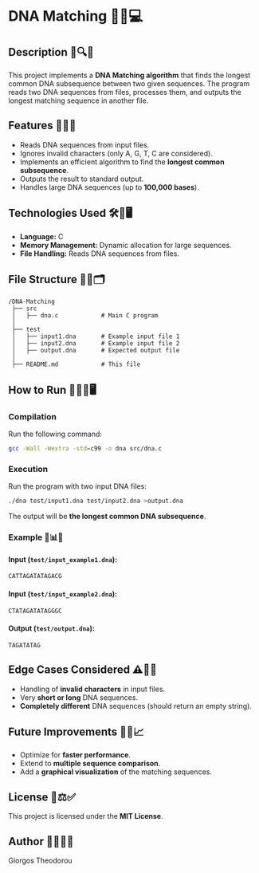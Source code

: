 # DNA Matching 🔬🧬💻

## Description 📝🔍✨

This project implements a **DNA Matching algorithm** that finds the longest common DNA subsequence between two given sequences. The program reads two DNA sequences from files, processes them, and outputs the longest matching sequence in another file.

## Features 🚀📄🧪

- Reads DNA sequences from input files.
- Ignores invalid characters (only A, G, T, C are considered).
- Implements an efficient algorithm to find the **longest common subsequence**.
- Outputs the result to standard output.
- Handles large DNA sequences (up to **100,000 bases**).

## Technologies Used 🛠️💾🖥️

- **Language:** C
- **Memory Management:** Dynamic allocation for large sequences.
- **File Handling:** Reads DNA sequences from files.

## File Structure 📂📁🗂️

```
/DNA-Matching
 ├── src
 │   ├── dna.c            # Main C program
 │
 ├── test
 │   ├── input1.dna       # Example input file 1
 │   ├── input2.dna       # Example input file 2
 │   ├── output.dna       # Expected output file
 │
 ├── README.md            # This file
```

## How to Run 🏃‍♂️💡🖥️

### Compilation

Run the following command:

```sh
gcc -Wall -Wextra -std=c99 -o dna src/dna.c
```

### Execution

Run the program with two input DNA files:

```sh
./dna test/input1.dna test/input2.dna >output.dna
```

The output will be **the longest common DNA subsequence**.

### Example 📑📊🔬

#### Input (`test/input_example1.dna`):

```
CATTAGATATAGACG
```

#### Input (`test/input_example2.dna`):

```
CTATAGATATAGGGC
```

#### Output (`test/output.dna`):

```
TAGATATAG
```

## Edge Cases Considered ⚠️🧐✅

- Handling of **invalid characters** in input files.
- Very **short or long** DNA sequences.
- **Completely different** DNA sequences (should return an empty string).

## Future Improvements 🚧💡📈

- Optimize for **faster performance**.
- Extend to **multiple sequence comparison**.
- Add a **graphical visualization** of the matching sequences.

## License 📜⚖️✅

This project is licensed under the **MIT License**.

## Author 👨‍💻📧🔗

Giorgos Theodorou

